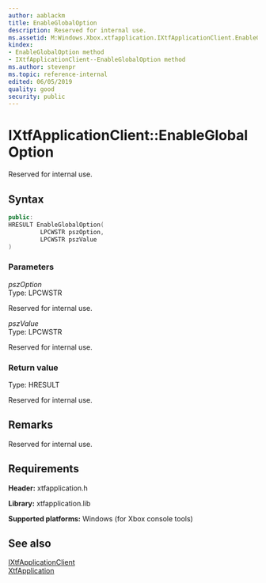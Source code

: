 ```yaml
---
author: aablackm
title: EnableGlobalOption
description: Reserved for internal use.
ms.assetid: M:Windows.Xbox.xtfapplication.IXtfApplicationClient.EnableGlobalOption(LPCWSTR,LPCWSTR)
kindex:
- EnableGlobalOption method
- IXtfApplicationClient--EnableGlobalOption method
ms.author: stevenpr
ms.topic: reference-internal
edited: 06/05/2019
quality: good
security: public
---
```


# IXtfApplicationClient::EnableGlobalOption
  
Reserved for internal use.  
  
<a id="syntaxSection"></a>
  
## Syntax
  
```cpp
public:
HRESULT EnableGlobalOption(
         LPCWSTR pszOption,
         LPCWSTR pszValue
)  
```
  
<a id="parametersSection"></a>
  
### Parameters
  
*pszOption*  
Type: LPCWSTR  
  
Reserved for internal use.
  
*pszValue*  
Type: LPCWSTR  
  
Reserved for internal use.  
  
<a id="retvalSection"></a>
  
### Return value
  
Type: HRESULT  
  
Reserved for internal use.  
  
<a id="remarksSection"></a>
  
## Remarks
  
Reserved for internal use.
  
<a id="requirementsSection"></a>
  
## Requirements  
  
**Header:** xtfapplication.h  
  
**Library:** xtfapplication.lib  
  
**Supported platforms:** Windows (for Xbox console tools)  
  
## See also
  
[IXtfApplicationClient](../ixtfapplicationclient-xtfapplication-xbox-microsoft-t.md)  
[XtfApplication](../../../xtfapplication-xbox-microsoft-n.md)  
  
